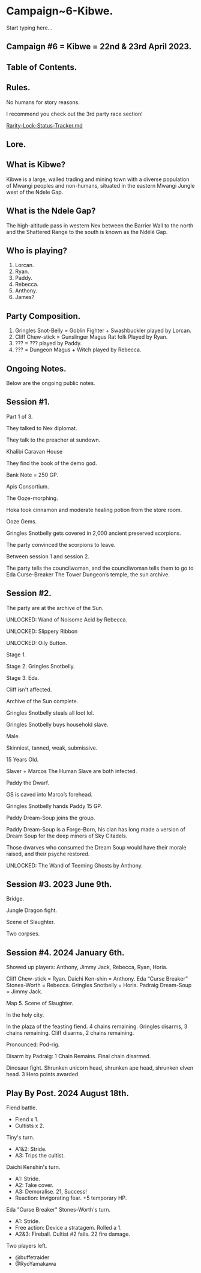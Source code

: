 # Campaign~6-Kibwe.

Start typing here…

## Campaign #6 = Kibwe = 22nd & 23rd April 2023.

## Table of Contents.

## Rules.

No humans for story reasons.

I recommend you check out the 3rd party race section!

[Rarity-Lock-Status-Tracker.md](PW~Rarity-lock-status-tracker)

## Lore.

## What is Kibwe?

Kibwe is a large, walled trading and mining town with a diverse population of Mwangi peoples and non-humans, situated in the eastern Mwangi Jungle west of the Ndele Gap.

## What is the Ndele Gap?

The high-altitude pass in western Nex between the Barrier Wall to the north and the Shattered Range to the south is known as the Ndélé Gap.

## Who is playing?

1. Lorcan.
2. Ryan.
3. Paddy.
4. Rebecca.
5. Anthony.
6. James?

## Party Composition.

1. Gringles Snot-Belly = Goblin Fighter + Swashbuckler played by Lorcan.
2. Cliff Chew-stick = Gunslinger Magus Rat folk Played by Ryan.
3. ??? = ??? played by Paddy.
4. ??? = Dungeon Magus + Witch played by Rebecca.

## Ongoing Notes.

Below are the ongoing public notes.

## Session #1.

Part 1 of 3.

They talked to Nex diplomat.

They talk to the preacher at sundown.

Khalibi Caravan House

They find the book of the demo god.

Bank Note = 250 GP.

Apis Consortium.

The Ooze-morphing.

Hoka took cinnamon and moderate healing potion from the store room.

Ooze Gems.

Gringles Snotbelly gets covered in 2,000 ancient preserved scorpions.

The party convinced the scorpions to leave.

Between session 1 and session 2.

The party tells the councilwoman,
and the councilwoman tells them to go to Eda Curse-Breaker The Tower Dungeon’s temple, the sun archive.

## Session #2.

The party are at the archive of the Sun.

UNLOCKED: Wand of Noisome Acid by Rebecca.

UNLOCKED: Slippery Ribbon

UNLOCKED: Oily Button.

Stage 1.

Stage 2.
Gringles Snotbelly.

Stage 3.
Eda.

Cliff isn't affected.

Archive of the Sun complete.

Gringles Snotbelly steals all loot lol.

Gringles Snotbelly buys household slave.

Male.

Skinniest, tanned, weak, submissive.

15 Years Old.

Slaver + Marcos The Human Slave are both infected.

Paddy the Dwarf.

GS is caved into Marco’s forehead.

Gringles Snotbelly hands Paddy 15 GP.

Paddy Dream-Soup joins the group.

Paddy Dream-Soup is a Forge-Born, his clan has long made a version of Dream Soup for the deep miners of Sky Citadels.

Those dwarves who consumed the Dream Soup would have their morale raised, and their psyche restored.

UNLOCKED: The Wand of Teeming Ghosts by Anthony.

## Session #3. 2023 June 9th.

Bridge.

Jungle Dragon fight.

Scene of Slaughter.

Two corpses.

## Session #4. 2024 January 6th.

Showed up players: Anthony, Jimmy Jack, Rebecca, Ryan, Horia.

Cliff Chew-stick = Ryan.
Daichi Ken-shin = Anthony.
Eda “Curse Breaker” Stones-Worth = Rebecca.
Gringles Snotbelly = Horia.
Padraig Dream-Soup = Jimmy Jack.

Map 5. Scene of Slaughter.

In the holy city.

In the plaza of the feasting fiend.
4 chains remaining.
Gringles disarms, 3 chains remaining.
Cliff disarms, 2 chains remaining.

Pronounced: Pod-rig.

Disarm by Padraig: 1 Chain Remains.
Final chain disarmed.

Dinosaur fight.
Shrunken unicorn head, shrunken ape head, shrunken elven head.
3 Hero points awarded.

## Play By Post. 2024 August 18th.

Fiend battle.
- Fiend x 1.
- Cultists x 2.

Tiny's turn.
- A1&2: Stride.
- A3: Trips the cultist.

Daichi Kenshin's turn.
- A1: Stride.
- A2: Take cover.
- A3: Demoralise. 21, Success! 
- Reaction: Invigorating fear. +5 temporary HP.

Eda "Curse Breaker" Stones-Worth's turn.
- A1: Stride.
- Free action: Device a stratagem. Rolled a 1. 
- A2&3: Fireball. Cultist #2 fails. 22 fire damage.

Two players left.
- @buffetraider
- @RyoYamakawa
